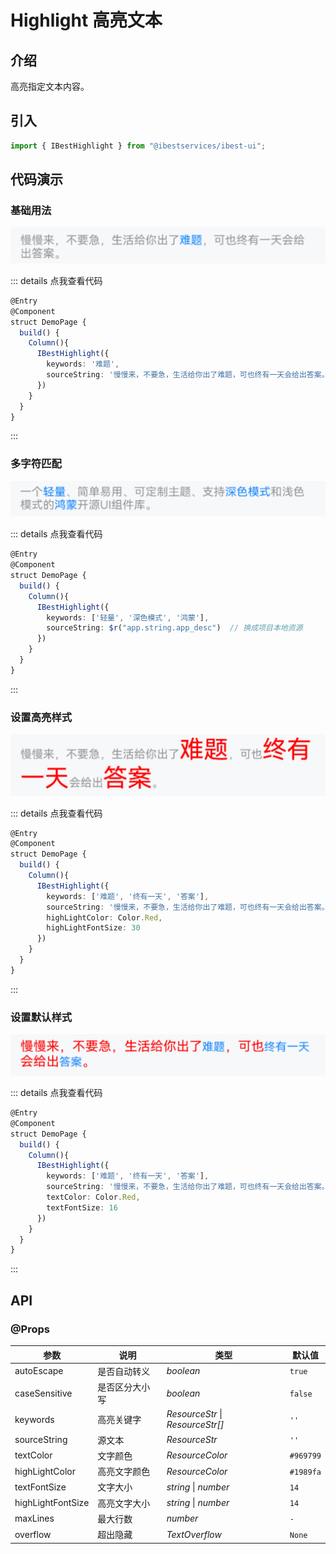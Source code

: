 # Highlight 高亮文本

## 介绍

高亮指定文本内容。

## 引入

```ts
import { IBestHighlight } from "@ibestservices/ibest-ui";
```

## 代码演示

### 基础用法

![基础用法](./images/base.png)

::: details 点我查看代码
```ts
@Entry
@Component
struct DemoPage {
  build() {
    Column(){
      IBestHighlight({
        keywords: '难题',
        sourceString: '慢慢来，不要急，生活给你出了难题，可也终有一天会给出答案。'
      })
    }
  }
}
```
:::

### 多字符匹配

![多字符匹配](./images/more-keyword.png)

::: details 点我查看代码
```ts
@Entry
@Component
struct DemoPage {
  build() {
    Column(){
      IBestHighlight({
        keywords: ['轻量', '深色模式', '鸿蒙'],
        sourceString: $r("app.string.app_desc")  // 换成项目本地资源
      })
    }
  }
}
```
:::

### 设置高亮样式

![设置高亮样式](./images/highlight-style.png)

::: details 点我查看代码
```ts
@Entry
@Component
struct DemoPage {
  build() {
    Column(){
      IBestHighlight({
        keywords: ['难题', '终有一天', '答案'],
        sourceString: '慢慢来，不要急，生活给你出了难题，可也终有一天会给出答案。',
        highLightColor: Color.Red,
        highLightFontSize: 30
      })
    }
  }
}
```
:::

### 设置默认样式

![设置默认样式](./images/default-style.png)

::: details 点我查看代码
```ts
@Entry
@Component
struct DemoPage {
  build() {
    Column(){
      IBestHighlight({
        keywords: ['难题', '终有一天', '答案'],
        sourceString: '慢慢来，不要急，生活给你出了难题，可也终有一天会给出答案。',
        textColor: Color.Red,
        textFontSize: 16
      })
    }
  }
}
```
:::

## API

### @Props

| 参数           | 说明                                | 类型       | 默认值     |
| --------------| ----------------------------------- | --------- | ---------- |
| autoEscape    | 是否自动转义                          | _boolean_ | `true` |  
| caseSensitive | 是否区分大小写                        | _boolean_ | `false` |  
| keywords      | 高亮关键字                            | _ResourceStr_ \| _ResourceStr[]_ | `''` |
| sourceString  | 源文本                               | _ResourceStr_ | `''` |
| textColor     | 文字颜色                              | _ResourceColor_ |  `#969799`  |
| highLightColor| 高亮文字颜色                          | _ResourceColor_ |  `#1989fa`  |
| textFontSize  | 文字大小                              | _string_ \| _number_ |  `14`  |
| highLightFontSize| 高亮文字大小                        | _string_ \| _number_ |  `14`  |
| maxLines      | 最大行数                          | _number_ |  `-`  |
| overflow      | 超出隐藏                          | _TextOverflow_ |  `None`  |